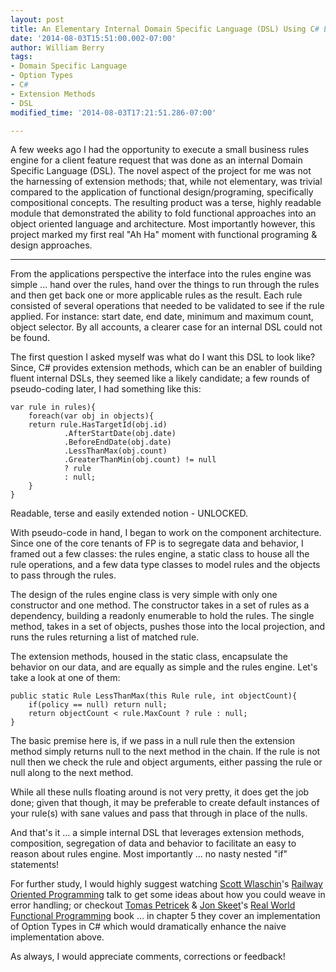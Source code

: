 ```yaml
---
layout: post
title: An Elementary Internal Domain Specific Language (DSL) Using C# Extension Methods
date: '2014-08-03T15:51:00.002-07:00'
author: William Berry
tags:
- Domain Specific Language
- Option Types
- C#
- Extension Methods
- DSL
modified_time: '2014-08-03T17:21:51.286-07:00'

---
```


A few weeks ago I had the opportunity to execute a small business rules engine 
for a client feature request that was done as an internal Domain Specific 
Language (DSL).  The novel aspect of the project for me was not the harnessing 
of extension methods; that, while not elementary, was trivial compared to the 
application of functional design/programing, specifically compositional 
concepts.  The resulting product was a terse, highly readable module that 
demonstrated the ability to fold functional approaches into an object oriented 
language and architecture.  Most importantly however, this project marked my 
first real "Ah Ha" moment with functional programing &amp; design approaches. 

*** 

From the applications perspective the interface into the rules engine was 
simple ... hand over the rules, hand over the things to run through the rules 
and then get back one or more applicable rules as the result.  Each rule 
consisted of several operations that needed to be validated to see if the rule 
applied.  For instance: start date, end date, minimum and maximum count, 
object selector.  By all accounts, a clearer case for an internal DSL could 
not be found. 

The first question I asked myself was what do I want this DSL to look like?  
Since, C# provides extension methods, which can be an enabler of building 
fluent internal DSLs, they seemed like a likely candidate; a few rounds of 
pseudo-coding later, I had something like this: 

```
var rule in rules){ 
    foreach(var obj in objects){ 
    return rule.HasTargetId(obj.id) 
            .AfterStartDate(obj.date) 
            .BeforeEndDate(obj.date) 
            .LessThanMax(obj.count) 
            .GreaterThanMin(obj.count) != null 
            ? rule 
            : null; 
    } 
} 
```

Readable, terse and easily extended notion - UNLOCKED. 

With pseudo-code in hand, I began to work on the component architecture.  
Since one of the core tenants of FP is to segregate data and behavior, I 
framed out a few classes: the rules engine, a static class to house all the 
rule operations, and a few data type classes to model rules and the objects to 
pass through the rules. 

The design of the rules engine class is very simple with only one constructor 
and one method.  The constructor takes in a set of rules as a dependency, 
building a readonly enumerable to hold the rules.  The single method, takes in 
a set of objects, pushes those into the local projection, and runs the rules 
returning a list of matched rule. 

The extension methods, housed in the static class, encapsulate the behavior on 
our data, and are equally as simple and the rules engine.  Let's take a look 
at one of them: 

```
public static Rule LessThanMax(this Rule rule, int objectCount){ 
    if(policy == null) return null; 
    return objectCount < rule.MaxCount ? rule : null; 
} 
```

The basic premise here is, if we pass in a null rule then the extension method 
simply returns null to the next method in the chain.  If the rule is not null 
then we check the rule and object arguments, either passing the rule or null 
along to the next method. 

While all these nulls floating around is not very pretty, it does get the job 
done; given that though, it may be preferable to create default instances of 
your rule(s) with sane values and pass that through in place of the nulls. 

And that's it ... a simple internal DSL that leverages extension methods, 
composition, segregation of data and behavior to facilitate an easy to reason 
about rules engine.  Most importantly ... no nasty nested "if" statements! 

For further study, I would highly suggest watching [Scott Wlaschin](https://twitter.com/ScottWlaschin)'s 
[Railway Oriented Programming](http://vimeo.com/97344498) talk to get some ideas about how you 
could weave in error handling; or checkout [Tomas Petricek](https://twitter.com/tomaspetricek) & [Jon Skeet](https://twitter.com/jonskeet)'s [Real World Functional 
Programming](http://www.manning.com/petricek/) book ... in chapter 5 they 
cover an implementation of Option Types in C# which would dramatically enhance 
the naive implementation above. 

As always, I would appreciate comments, corrections or feedback! 
